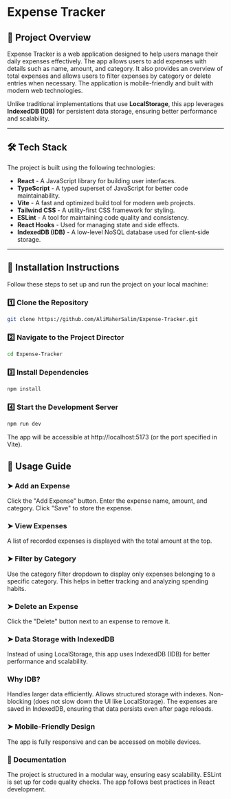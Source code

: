 # Expense Tracker  

## 📌 Project Overview  
Expense Tracker is a web application designed to help users manage their daily expenses effectively. The app allows users to add expenses with details such as name, amount, and category. It also provides an overview of total expenses and allows users to filter expenses by category or delete entries when necessary. The application is mobile-friendly and built with modern web technologies.  

Unlike traditional implementations that use **LocalStorage**, this app leverages **IndexedDB (IDB)** for persistent data storage, ensuring better performance and scalability.  

---

## 🛠 Tech Stack  
The project is built using the following technologies:  

- **React** - A JavaScript library for building user interfaces.  
- **TypeScript** - A typed superset of JavaScript for better code maintainability.  
- **Vite** - A fast and optimized build tool for modern web projects.  
- **Tailwind CSS** - A utility-first CSS framework for styling.  
- **ESLint** - A tool for maintaining code quality and consistency.  
- **React Hooks** - Used for managing state and side effects.  
- **IndexedDB (IDB)** - A low-level NoSQL database used for client-side storage.  

---

## 🚀 Installation Instructions  
Follow these steps to set up and run the project on your local machine:  

### 1️⃣ Clone the Repository  
```sh  
git clone https://github.com/AliMaherSalim/Expense-Tracker.git  
```
### 2️⃣ Navigate to the Project Director  
```sh  
cd Expense-Tracker    
```
### 3️⃣ Install Dependencies
```sh  
npm install      
```
### 4️⃣ Start the Development Server
```sh  
npm run dev     
```

The app will be accessible at http://localhost:5173 (or the port specified in Vite).

## 📖 Usage Guide
### ➤ Add an Expense

Click the "Add Expense" button.
Enter the expense name, amount, and category.
Click "Save" to store the expense.

### ➤ View Expenses
A list of recorded expenses is displayed with the total amount at the top.

### ➤ Filter by Category

Use the category filter dropdown to display only expenses belonging to a specific category.
This helps in better tracking and analyzing spending habits.

### ➤ Delete an Expense

Click the "Delete" button next to an expense to remove it.

### ➤ Data Storage with IndexedDB
Instead of using LocalStorage, this app uses IndexedDB (IDB) for better performance and scalability.

### Why IDB?
Handles larger data efficiently.
Allows structured storage with indexes.
Non-blocking (does not slow down the UI like LocalStorage).
The expenses are saved in IndexedDB, ensuring that data persists even after page reloads.

### ➤ Mobile-Friendly Design
The app is fully responsive and can be accessed on mobile devices.

### 📄 Documentation

The project is structured in a modular way, ensuring easy scalability.
ESLint is set up for code quality checks.
The app follows best practices in React development.
